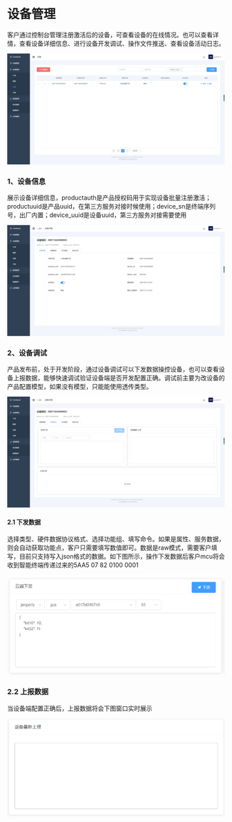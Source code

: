 # 设备管理

客户通过控制台管理注册激活后的设备，可查看设备的在线情况。也可以查看详情，查看设备详细信息、进行设备开发调试、操作文件推送、查看设备活动日志。

![](../../.gitbook/assets/image%20%28112%29.png)

### 1、设备信息

展示设备详细信息，productauth是产品授权码用于实现设备批量注册激活；productuuid是产品uuid，在第三方服务对接时候使用；device\_sn是终端序列号，出厂内置；device\_uuid是设备uuid，第三方服务对接需要使用

![](../../.gitbook/assets/image%20%28121%29.png)

### 2、设备调试

产品发布前，处于开发阶段，通过设备调试可以下发数据操控设备，也可以查看设备上报数据，能够快速调试验证设备端是否开发配置正确。调试前主要为改设备的产品配置模型，如果没有模型，只能能使用透传类型。

![](../../.gitbook/assets/image%20%2835%29.png)

#### 2.1 下发数据

选择类型、硬件数据协议格式、选择功能组、填写命令。如果是属性、服务数据，则会自动获取功能点，客户只需要填写数值即可。数据是raw模式，需要客户填写，目前只支持写入json格式的数据。如下图所示，操作下发数据后客户mcu将会收到智能终端传递过来的5AA5 07 82 0100 0001

![](../../.gitbook/assets/image%20%2884%29.png)

### 2.2 上报数据

当设备端配置正确后，上报数据将会下图窗口实时展示

![](../../.gitbook/assets/image%20%2896%29.png)

